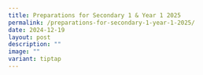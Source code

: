 ```yaml
---
title: Preparations for Secondary 1 & Year 1 2025
permalink: /preparations-for-secondary-1-year-1-2025/
date: 2024-12-19
layout: post
description: ""
image: ""
variant: tiptap
---
```

